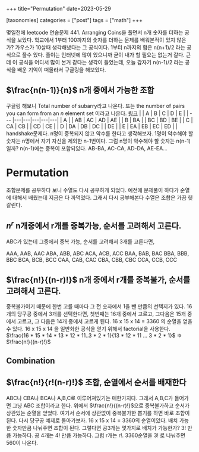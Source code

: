 +++
title="Permutation"
date=2023-05-29

[taxonomies]
categories = ["post"]
tags = ["math"]
+++


몇일전에 leetcode 연습문제 441. Arranging Coins을 풀면서 n개 숫자를 더하는 공식을 보았다.
학교에서 1부터 100까지의 숫자를 더하는 문제를 배워본적이 있지 않은가? 가우스가 10살때 생각해냈다는 그 공식이다.
1부터 n까지의 합은 n(n+1)/2 라는 공식으로 풀수 있다. 풀이는 인터넷에 많이 있으니까 굳이 내가 할 필요는 없는거 갈다.
근데 이 공식을 어디서 많이 본거 같다는 생각이 들었는데, 오늘 갑자기 n(n-1)/2 라는 공식을 배운 기억이 떠올라서 구글링을 해보았다.

## $\frac{n(n-1)}{n}$ n개 중에서 가능한 조합
구글링 해보니 Total number of subarry라고 나온다. 또는 the number of pairs you can form from an *n* element set 이라고 나온다. [링크](https://math.stackexchange.com/questions/2214839/exactly-how-does-the-equation-nn-1-2-determine-the-number-of-pairs-of-a-given)
| | A | B | C | D | E   |
| --- |---|---|---|---|---|
| A |  | AB | AC | AD | AE | 
| B | BA |  | BC | BD | BE |
| C | CA | CB |  | CD | CE |
| D | DA | DB | DC |  | DE |
| E | EA | EB | EC | ED |  |
handshake문제다. n명이 중복되지 않고 악수를 한다고 생각해보자. 
1명이 악수해야 할 숫자는 n명에서 자기 자신을 제외한 n-1번이다.
그럼 n명이 악수해야 할 숫자는 n(n-1)일까?
n(n-1)에는 중복이 포함되있다. AB-BA, AC-CA, AD-DA, AE-EA...





# Permutation
조합문제를 공부하다 보니 수열도 다시 공부하게 되었다.
예전에 문제풀이 하다가 순열에 대해서 배웠는데 지금은 다 까먹었다. 그래서 다시 공부해본다
수열은 조합은 가끔 헷갈린다. 

## $n^r$ n개중에서 r개를 중복가능, 순서를 고려해서 고른다.
ABC가 있는데 그중에서 중복 가능, 순서를 고려해서 3개를 고른다면,

AAA, AAB, AAC
ABA, ABB, ABC 
ACA, ACB, ACC
BAA, BAB, BAC
BBA, BBB, BBC
BCA, BCB, BCC
CAA, CAB, CAC
CBA, CBB, CBC
CCA, CCB, CCC



## $\frac{n!}{(n-r)!}$ n개 중에서 r개를 중복불가, 순서를 고려해서 고른다.
중복불가이기 때문에 한번 고를 때마다 그 전 숫자에서 1을 뺀 만큼의 선택지가 있다.
16개의 당구공 중에서 3개를 선택한다면, 첫번째는 16개 중에서 고르고, 그다음은 15개 중에서 고르고, 그 다음은 14개 중에서 고르게 된다. 16 x 15 x 14 = 3360 의 순열을 얻을 수 있다.
16 x 15 x 14 을 일반화한 공식을 얻기 위해서 factorial을 사용한다.
$\frac{16 * 15 * 14 * 13 * 12 * 11..3 * 2 * 1}{13 * 12 * 11 ... 3 * 2 * 1}$ => $\frac{n!}{(n-r)!}$

## Combination
## $\frac{n!}{r!(n-r)!}$ 조합, 순열에서 순서를 배재한다
ABC나 CBA나 BCA나 A,B,C로 이루어져있기는 매한가지다. 그래서 A,B,C가 들어가면 그냥 ABC 조합이라고 한다.
위에서 $\frac{n!}{(n-r)!}$으로 중복불가하고 순서가 상관있는 순열을 얻었다. 여기서 순서에 상관없이 중복불가한 뽑기를 하면 바로 조합이 된다.
다시 당구공 예제로 돌아가보자. 16 x 15 x 14 = 3360의 순열이있다. 배치 가능한 숫자만큼 나눠주면 조합이 된다.
그렇다면 공3개는 몇가지로 배치가 가능한가? 3! 만큼 가능하다. 공 4개는 4! 만큼 가능하다. 그럼 r개는 r!.
3360순열을 3! 로 나눠주면 560이 나온다.

